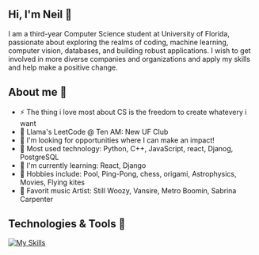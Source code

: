 <h2>Hi, I'm Neil 👋</h2>
I am a third-year Computer Science student at University of Florida, passionate about exploring the realms of coding, machine learning, computer vision, databases, and building robust applications.
I wish to get involved in more diverse companies and organizations and apply my skills and help make a positive change.

<h2>About me 🍊</h2>
<ul>
  <li>⚡ The thing i love most about CS is the freedom to create whatevery i want</li>
  <li>🦙 Llama's LeetCode @ Ten AM: New UF Club</li>
  <li>🔎 I'm looking for opportunities where I can make an impact!</li>
  <li>🌱 Most used technology: Python, C++, JavaScript, react, Djanog, PostgreSQL</li>
  <li>🧠 I'm currently learning: React, Django</li>
  <li>💯 Hobbies include: Pool, Ping-Pong, chess, origami, Astrophysics, Movies, Flying kites</li>
  <li>🎵 Favorit music Artist: Still Woozy, Vansire, Metro Boomin, Sabrina Carpenter</li>
</ul>

<h2>Technologies & Tools 🔧</h2>

[![My Skills](https://skillicons.dev/icons?i=js,firebase,nodejs,git,figma,react,next,typescript,py,postgres,postman,django,c,cpp,github,aws,tailwind,vite,html,css)](https://skillicons.dev)
